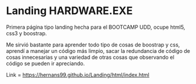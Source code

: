 # Landing HARDWARE.EXE

Primera página tipo landing hecha para el BOOTCAMP UDD, ocupe html5, css3 y boostrap.

Me sirvió bastante para aprender todo tipo de cosas de boostrap y css, aprendí a manejar un código más limpio, sacar la redundancia de código de cosas innecesarias
y una variedad de otras cosas que observando el código se pueden ir apreciando.

Link = https://hernans99.github.io/Landing/html/index.html
